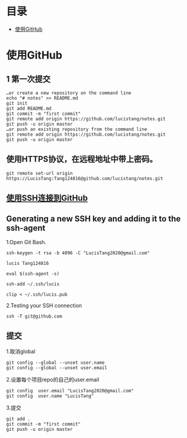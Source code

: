 # 目录

- [使用GitHub](#使用GitHub)

# 使用GitHub

## 1 第一次提交

    …or create a new repository on the command line
    echo "# notes" >> README.md
    git init
    git add README.md
    git commit -m "first commit"
    git remote add origin https://github.com/lucistang/notes.git
    git push -u origin master
    …or push an existing repository from the command line
    git remote add origin https://github.com/lucistang/notes.git
    git push -u origin master

## 使用HTTPS协议，在远程地址中带上密码。

    git remote set-url origin https://LucisTang:Tang124816@github.com/lucistang/notes.git


## [使用SSH连接到GitHub](https://help.github.com/en/github/authenticating-to-github/connecting-to-github-with-ssh)

## Generating a new SSH key and adding it to the ssh-agent
1.Open Git Bash.

    ssh-keygen -t rsa -b 4096 -C "LucisTang2020@gmail.com"

    lucis Tang124816

    eval $(ssh-agent -s)

    ssh-add ~/.ssh/lucis

    clip < ~/.ssh/lucis.pub

2.Testing your SSH connection

    ssh -T git@github.com

## 提交
1.取消global

    git config --global --unset user.name
    git config --global --unset user.email

2.设置每个项目repo的自己的user.email

    git config  user.email "LucisTang2020@gmail.com"
    git config  user.name "LucisTang"

3.提交

    git add .
    git commit -m "first commit"
    git push -u origin master